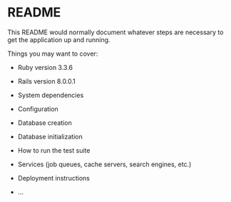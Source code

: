 # README

This README would normally document whatever steps are necessary to get the
application up and running.

Things you may want to cover:

* Ruby version 3.3.6
* Rails version 8.0.0.1

* System dependencies

* Configuration

* Database creation

* Database initialization

* How to run the test suite

* Services (job queues, cache servers, search engines, etc.)

* Deployment instructions

* ...
